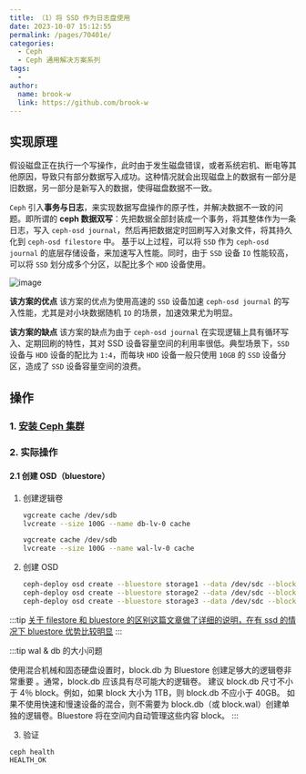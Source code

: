 ```yaml
---
title: （1）将 SSD 作为日志盘使用
date: 2023-10-07 15:12:55
permalink: /pages/70401e/
categories:
  - Ceph
  - Ceph 通用解决方案系列
tags:
  - 
author: 
  name: brook-w
  link: https://github.com/brook-w
---
```


## 实现原理

假设磁盘正在执行一个写操作，此时由于发生磁盘错误，或者系统宕机、断电等其他原因，导致只有部分数据写入成功。这种情况就会出现磁盘上的数据有一部分是旧数据，另一部分是新写入的数据，使得磁盘数据不一致。 

`Ceph` 引入**事务与日志**，来实现数据写盘操作的原子性，并解决数据不一致的问题。即所谓的 **ceph 数据双写**：先把数据全部封装成一个事务，将其整体作为一条日志，写入 `ceph-osd journal`，然后再把数据定时回刷写入对象文件，将其持久化到 `ceph-osd filestore` 中。 基于以上过程，可以将 `SSD` 作为 `ceph-osd journal` 的底层存储设备，来加速写入性能。同时，由于 `SSD` 设备 `IO` 性能较高，可以将 `SSD` 划分成多个分区，以配比多个 `HDD` 设备使用。

![image](https://jsd.cdn.zzko.cn/gh/brook-w/image-hosting@master/ceph/image.1sj2t17f0xhc.webp)

**该方案的优点** 该方案的优点为使用高速的 `SSD` 设备加速 `ceph-osd journal` 的写入性能，尤其是对小块数据随机 `IO` 的场景，加速效果尤为明显。 

**该方案的缺点** 该方案的缺点为由于 `ceph-osd journal` 在实现逻辑上具有循环写入、定期回刷的特性，其对 SSD 设备容量空间的利用率很低。典型场景下，`SSD` 设备与 `HDD` 设备的配比为 `1:4`，而每块 `HDD` 设备一般只使用 `10GB` 的 `SSD` 设备分区，造成了 `SSD` 设备容量空间的浪费。

## 操作

### 1. [安装 Ceph 集群](/pages/5edf67/)

### 2. 实际操作

#### 2.1 创建 OSD（bluestore）

1. 创建逻辑卷
    ```bash
    vgcreate cache /dev/sdb
    lvcreate --size 100G --name db-lv-0 cache

    vgcreate cache /dev/sdb
    lvcreate --size 100G --name wal-lv-0 cache
    ```

2. 创建 OSD
    ```bash
    ceph-deploy osd create --bluestore storage1 --data /dev/sdc --block-db cache/db-lv-0 --block-wal cache/wal-lv-0
    ceph-deploy osd create --bluestore storage2 --data /dev/sdc --block-db cache/db-lv-0 --block-wal cache/wal-lv-0
    ceph-deploy osd create --bluestore storage3 --data /dev/sdc --block-db cache/db-lv-0 --block-wal cache/wal-lv-0
    ```

:::tip
[关于 filestore 和 bluestore 的区别这篇文章做了详细的说明，在有 ssd 的情况下 bluestore 优势比较明显](http://www.yuncunchu.org/portal.php?mod=view&amp;aid=74)
:::


:::tip wal & db 的大小问题

使用混合机械和固态硬盘设置时，block.db 为 Bluestore 创建足够大的逻辑卷非常重要 。通常，block.db 应该具有尽可能大的逻辑卷。 建议 block.db 尺寸不小于 4％ block。例如，如果 block 大小为 1TB，则 block.db 不应小于 40GB。 如果不使用快速和慢速设备的混合，则不需要为 block.db（或 block.wal）创建单独的逻辑卷。Bluestore 将在空间内自动管理这些内容 block。
:::

3. 验证

```
ceph health
HEALTH_OK
```